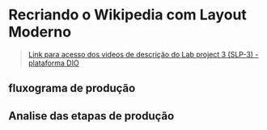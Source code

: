 # Recriando o Wikipedia com Layout Moderno

> [Link para acesso dos videos de descrição do Lab project 3 (SLP-3) - plataforma DIO](https://web.dio.me/project/recriando-o-wikipedia-com-layout-moderno/learning/fb2493c1-bc7a-4cbf-91f8-2927f2a68adb)

## fluxograma de produção

## Analise das etapas de produção
